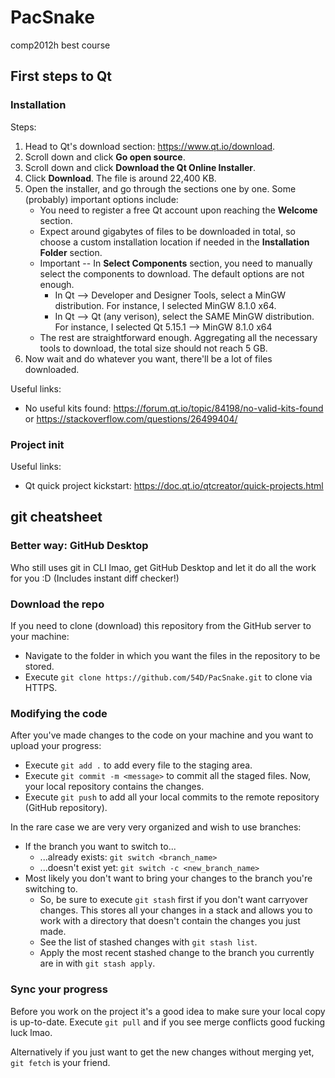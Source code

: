 # PacSnake

comp2012h best course

## First steps to Qt

### Installation

Steps:
1. Head to Qt's download section: https://www.qt.io/download.
2. Scroll down and click **Go open source**.
3. Scroll down and click **Download the Qt Online Installer**.
4. Click **Download**. The file is around 22,400 KB.
5. Open the installer, and go through the sections one by one. Some (probably) important options include:
    - You need to register a free Qt account upon reaching the **Welcome** section.
    - Expect around gigabytes of files to be downloaded in total, so choose a custom installation location if needed in the **Installation Folder** section.
    - Important -- In **Select Components** section, you need to manually select the components to download. The default options are not enough. 
        + In Qt --> Developer and Designer Tools, select a MinGW distribution. For instance, I selected MinGW 8.1.0 x64.
        + In Qt --> Qt (any verison), select the SAME MinGW distribution. For instance, I selected Qt 5.15.1 --> MinGW 8.1.0 x64
    - The rest are straightforward enough. Aggregating all the necessary tools to download, the total size should not reach 5 GB.
6. Now wait and do whatever you want, there'll be a lot of files downloaded.

Useful links:
- No useful kits found: https://forum.qt.io/topic/84198/no-valid-kits-found or https://stackoverflow.com/questions/26499404/

### Project init

Useful links: 
- Qt quick project kickstart: https://doc.qt.io/qtcreator/quick-projects.html

## git cheatsheet

### Better way: GitHub Desktop

Who still uses git in CLI lmao, get GitHub Desktop and let it do all the work for you :D (Includes instant diff checker!)

### Download the repo

If you need to clone (download) this repository from the GitHub server to your machine:

- Navigate to the folder in which you want the files in the repository to be stored.
- Execute `git clone https://github.com/54D/PacSnake.git` to clone via HTTPS.

### Modifying the code

After you've made changes to the code on your machine and you want to upload your progress:

- Execute `git add .` to add every file to the staging area.
- Execute `git commit -m <message>` to commit all the staged files. Now, your local repository contains the changes.
- Execute `git push` to add all your local commits to the remote repository (GitHub repository).

In the rare case we are very very organized and wish to use branches:

- If the branch you want to switch to...
    - ...already exists: `git switch <branch_name>`
    - ...doesn't exist yet: `git switch -c <new_branch_name>`
- Most likely you don't want to bring your changes to the branch you're switching to.
    - So, be sure to execute `git stash` first if you don't want carryover changes. This stores all your changes in a stack and allows you to work with a directory that doesn't contain the changes you just made.
    - See the list of stashed changes with `git stash list`.
    - Apply the most recent stashed change to the branch you currently are in with `git stash apply`.

### Sync your progress

Before you work on the project it's a good idea to make sure your local copy is up-to-date. Execute `git pull` and if you see merge conflicts good fucking luck lmao.

Alternatively if you just want to get the new changes without merging yet, `git fetch` is your friend.